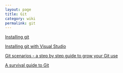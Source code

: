 ```yaml
---
layout: page
title: Git
category: wiki
permalink: git
---
```


[Installing git](gitinstallbasic)

[Installing git with Visual Studio](gitinstall)   

[Git scenarios - a step by step guide to grow your Git use](GitScenarios)

[A survival guide to Git](ASurvivalGuideToGit)



